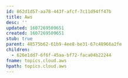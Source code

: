 ```yaml
---
id: 862d1d57-aa78-443f-afcf-7c11d94ff47b
title: Aws
desc: ''
updated: 1607269509651
created: 1607269509651
stub: true
parent: 48575b62-61b9-4ee8-be31-67c48966a2fe
children:
  - 626e1dd7-6f6f-45aa-bf72-faca04b22244
fname: topics.cloud.aws
hpath: topics.cloud.aws
---
```



